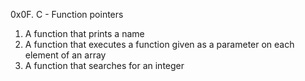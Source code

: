 0x0F. C - Function pointers
1. A function that prints a name
2. A function that executes a function given as a parameter on each element of an array
3. A function that searches for an integer
